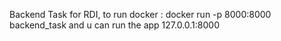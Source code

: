 Backend Task for  RDI,
to run docker :
docker run -p 8000:8000 backend_task
and u can run the app   127.0.0.1:8000


